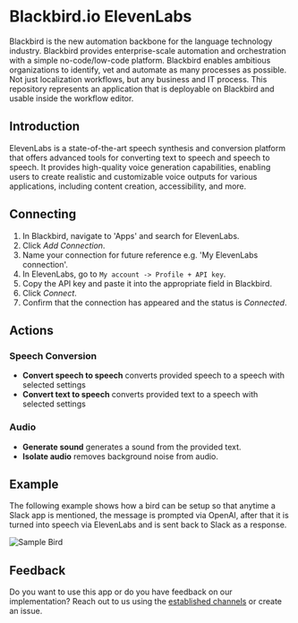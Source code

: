 # Blackbird.io ElevenLabs  
  
Blackbird is the new automation backbone for the language technology industry. Blackbird provides enterprise-scale automation and orchestration with a simple no-code/low-code platform. Blackbird enables ambitious organizations to identify, vet and automate as many processes as possible. Not just localization workflows, but any business and IT process. This repository represents an application that is deployable on Blackbird and usable inside the workflow editor.  
  
## Introduction  
  
<!-- begin docs -->  
  
ElevenLabs is a state-of-the-art speech synthesis and conversion platform that offers advanced tools for converting text to speech and speech to speech. It provides high-quality voice generation capabilities, enabling users to create realistic and customizable voice outputs for various applications, including content creation, accessibility, and more.
  
## Connecting

1.  In Blackbird, navigate to 'Apps' and search for ElevenLabs.
2.  Click _Add Connection_.
3.  Name your connection for future reference e.g. 'My ElevenLabs connection'.
4.  In ElevenLabs, go to `My account -> Profile + API key`.
5.  Copy the  API key and paste it into the appropriate field in Blackbird.
6.  Click _Connect_.
7.  Confirm that the connection has appeared and the status is _Connected_.
  
## Actions  
  
### Speech Conversion

-   **Convert speech to speech** converts provided speech to a speech with selected settings
-   **Convert text to speech** converts provided text to a speech with selected settings
  
### Audio

- **Generate sound** generates a sound from the provided text.
- **Isolate audio** removes background noise from audio.


## Example  
  
The following example shows how a bird can be setup so that anytime a Slack app is mentioned, the message is prompted via OpenAI, after that it is turned into speech via ElevenLabs and is sent back to Slack as a response.

![Sample Bird](https://github.com/bb-io/ElevenLabs/assets/137277669/26345195-1715-4719-92a6-f41bd6bf60ac)
  
## Feedback  
  
Do you want to use this app or do you have feedback on our implementation? Reach out to us using the [established channels](https://www.blackbird.io/) or create an issue.  
  
<!-- end docs -->

